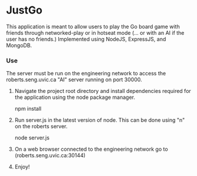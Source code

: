 # JustGo

This application is meant to allow users to play the Go board game
with friends through networked-play or in hotseat mode 
(... or with an AI if the user has no friends.)
Implemented using NodeJS, ExpressJS, and MongoDB.

### Use

The server must be run on the engineering network to access the roberts.seng.uvic.ca "AI" server running on port 30000. 

1. Navigate the project root directory and install dependencies required for the application using the node package manager.

    npm install 

2. Run server.js in the latest version of node. This can be done using "n" on the roberts server.

    node server.js

3. On a web browser connected to the engineering network go to (roberts.seng.uvic.ca:30144) 

4. Enjoy!


